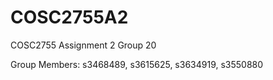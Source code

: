 # COSC2755A2
COSC2755 Assignment 2 Group 20

Group Members: s3468489, s3615625, s3634919, s3550880


